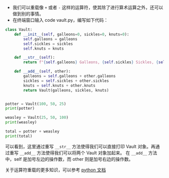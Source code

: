 - 我们可以重载像 `+` 或者 `-` 这样的运算符，使其除了进行算术运算之外，还可以做到别的事情。
- 在终端窗口输入 code vault.py，编写如下代码：
```python
class Vault:
    def __init__(self, galleons=0, sickles=0, knuts=0):
        self.galleons = galleons
        self.sickles = sickles
        self.knuts = knuts

    def __str__(self):
        return f"{self.galleons} Galleons, {self.sickles} Sickles, {self.knuts} Knuts"

    def __add__(self, other):
        galleons = self.galleons + other.galleons
        sickles = self.sickles + other.sickles
        knuts = self.knuts + other.knuts
        return Vault(galleons, sickles, knuts)


potter = Vault(100, 50, 25)
print(potter)

weasley = Vault(25, 50, 100)
print(weasley)

total = potter + weasley
print(total)
```
可以看到，这里通过重写 `__str__` 方法使得我们可以直接打印 Vault 对象。再通过重写 `__add__` 方法使得我们可以将两个 Vault 对象加起来。
在 `__add__` 方法中，self 是加号左边的操作数，而 other 则是加号右边的操作数。

关于运算符重载的更多知识，可以参考 [python 文档](https://docs.python.org/3/reference/datamodel.html#special-method-names)